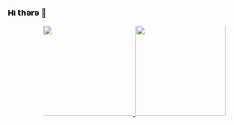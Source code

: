 ### Hi there 👋

<div align="center">
  <a href="https://github.com/luisarthurr">
  <img height="180em" src="https://github-readme-stats.vercel.app/api?username=luisarthurr&show_icons=true&theme=dracula&include_all_commits=true&count_private=true"/>
  <img height="180em" src="https://github-readme-stats.vercel.app/api/top-langs/?username=luisarthurr&layout=compact&langs_count=7&theme=dracula"/>
</div>

<!--
**luisarthurrabelo/luisarthurrabelo** is a ✨ _special_ ✨ repository because its `README.md` (this file) appears on your GitHub profile.

Here are some ideas to get you started:

- 🔭 I’m currently working on ...
- 🌱 I’m currently learning ...
- 👯 I’m looking to collaborate on ...
- 🤔 I’m looking for help with ...
- 💬 Ask me about ...
- 📫 How to reach me: ...
- 😄 Pronouns: ...
- ⚡ Fun fact: ...
-->
